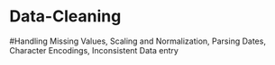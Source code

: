 # Data-Cleaning
#Handling Missing Values, Scaling and Normalization, Parsing Dates, Character Encodings, Inconsistent Data entry
